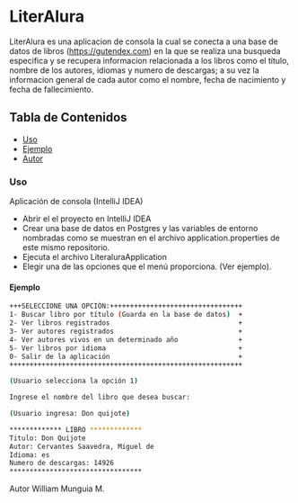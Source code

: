 # LiterAlura


LiterAlura es una aplicacion de consola la cual se conecta a una base de datos de libros (https://gutendex.com) en la que se realiza una busqueda especifica y se recupera informacion relacionada a los libros como el título, nombre de los autores, idiomas y numero de descargas; a su vez la informacion general de cada autor como el nombre, fecha de nacimiento y fecha de fallecimiento.

## Tabla de Contenidos

- [Uso](#uso)
- [Ejemplo](#ejemplo)
- [Autor](#autor)

### Uso

Aplicación de consola (IntelliJ IDEA)
* Abrir el el proyecto en IntelliJ IDEA
* Crear una base de datos en Postgres y las variables de entorno nombradas como se muestran en el archivo application.properties de este mismo repositorio.
* Ejecuta el archivo LiteraluraApplication
* Elegir una de las opciones que el menú proporciona. (Ver ejemplo).


#### Ejemplo

```bash
+++SELECCIONE UNA OPCIÓN:+++++++++++++++++++++++++++++++++
1- Buscar libro por título (Guarda en la base de datos)  +
2- Ver libros registrados                                +
3- Ver autores registrados                               +
4- Ver autores vivos en un determinado año               +
5- Ver libros por idioma                                 +
0- Salir de la aplicación                                +
++++++++++++++++++++++++++++++++++++++++++++++++++++++++++

(Usuario selecciona la opción 1)

Ingrese el nombre del libro que desea buscar:

(Usuario ingresa: Don quijote)

************* LIBRO *************
Titulo: Don Quijote
Autor: Cervantes Saavedra, Miguel de
Idioma: es
Numero de descargas: 14926
********************************* 

```
Autor
William Munguia M.
